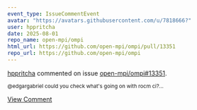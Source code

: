```yaml
---
event_type: IssueCommentEvent
avatar: "https://avatars.githubusercontent.com/u/7818666?"
user: hppritcha
date: 2025-08-01
repo_name: open-mpi/ompi
html_url: https://github.com/open-mpi/ompi/pull/13351
repo_url: https://github.com/open-mpi/ompi
---
```


<a href='https://github.com/hppritcha' target='_blank'>hppritcha</a> commented on issue <a href='https://github.com/open-mpi/ompi/pull/13351' target='_blank'>open-mpi/ompi#13351</a>.

<small>@edgargabriel could you check what's going on with rocm ci?...</small>

<a href='https://github.com/open-mpi/ompi/pull/13351' target='_blank'>View Comment</a>